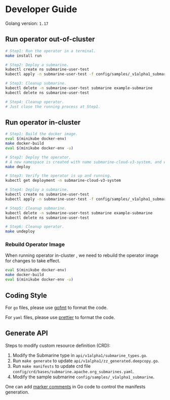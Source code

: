 <!--
  Licensed to the Apache Software Foundation (ASF) under one or more
  contributor license agreements.  See the NOTICE file distributed with
  this work for additional information regarding copyright ownership.
  The ASF licenses this file to You under the Apache License, Version 2.0
  (the "License"); you may not use this file except in compliance with
  the License.  You may obtain a copy of the License at

     http://www.apache.org/licenses/LICENSE-2.0

  Unless required by applicable law or agreed to in writing, software
  distributed under the License is distributed on an "AS IS" BASIS,
  WITHOUT WARRANTIES OR CONDITIONS OF ANY KIND, either express or implied.
  See the License for the specific language governing permissions and
  limitations under the License.
-->

# Developer Guide

Golang version: `1.17`

## Run operator out-of-cluster

```bash
# Step1: Run the operator in a terminal.
make install run

# Step2: Deploy a submarine.
kubectl create ns submarine-user-test
kubectl apply -n submarine-user-test -f config/samples/_v1alpha1_submarine.yaml

# Step3: Cleanup submarine.
kubectl delete -n submarine-user-test submarine example-submarine
kubectl delete ns submarine-user-test

# Step4: Cleanup operator.
# Just close the running process at Step1.
```

## Run operator in-cluster
```bash
# Step1: Build the docker image.
eval $(minikube docker-env)
make docker-build
eval $(minikube docker-env -u)

# Step2: Deploy the operator.
# A new namespace is created with name submarine-cloud-v3-system, and will be used for the deployment.
make deploy

# Step3: Verify the operator is up and running.
kubectl get deployment -n submarine-cloud-v3-system

# Step4: Deploy a submarine.
kubectl create ns submarine-user-test
kubectl apply -n submarine-user-test -f config/samples/_v1alpha1_submarine.yaml

# Step5: Cleanup submarine.
kubectl delete -n submarine-user-test submarine example-submarine
kubectl delete ns submarine-user-test

# Step6: Cleanup operator.
make undeploy
```

### Rebuild Operator Image

When running operator in-cluster , we need to rebuild the operator image for changes to take effect.

```bash
eval $(minikube docker-env)
make docker-build
eval $(minikube docker-env -u)
```

## Coding Style

For `go` files, please use [gofmt](https://golang.org/pkg/cmd/gofmt/) to format the code.

For `yaml` files, please use [prettier](https://prettier.io/) to format the code.

## Generate API

Steps to modify custom resource definition (CRD):
1. Modify the Submarine type in `api/v1alpha1/submarine_types.go`.
2. Run `make generate` to update `api/v1alpha1/zz_generated.deepcopy.go`.
3. Run `make manifests` to update crd file `config/crd/bases/submarine.apache.org_submarines.yaml`.
4. Modify the sample submarine `config/samples/_v1alpha1_submarine`.

One can add [marker comments](https://book.kubebuilder.io/reference/markers.html) in Go code to control the manifests generation.



